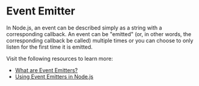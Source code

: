 # Event Emitter

In Node.js, an event can be described simply as a string with a corresponding callback. An event can be "emitted" (or, in other words, the corresponding callback be called) multiple times or you can choose to only listen for the first time it is emitted.

Visit the following resources to learn more:

- [What are Event Emitters?](https://nodejs.org/en/learn/asynchronous-work/the-nodejs-event-emitter)
- [Using Event Emitters in Node.js](https://www.digitalocean.com/community/tutorials/using-event-emitters-in-node-js)
